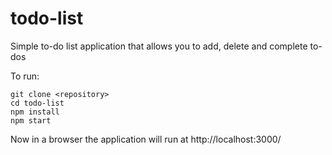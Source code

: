 # todo-list
Simple to-do list application that allows you to add, delete and complete to-dos

To run:

```
git clone <repository>
cd todo-list
npm install
npm start
```

Now in a browser the application will run at http://localhost:3000/

